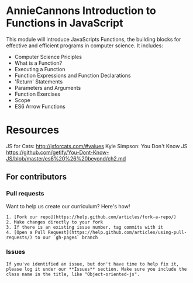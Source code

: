 # AnnieCannons Introduction to Functions in JavaScript

This module will introduce JavaScripts Functions, the building blocks for effective and efficient programs in computer science. It includes:

<ul>
<li>Computer Science Priciples</li>
<li>What is a Function?</li>
<li>Executing a Function</li>
<li>Function Expressions and Function Declarations</li>
<li>'Return' Statements</li>
<li>Parameters and Arguments</li>
<li>Function Exercises</li>
<li>Scope</li>
<li>ES6 Arrow Functions</li>
</ul>

# Resources
JS for Cats: http://jsforcats.com/#values
Kyle Simpson: You Don't Know JS https://github.com/getify/You-Dont-Know-JS/blob/master/es6%20%26%20beyond/ch2.md

  ## For contributors

  ### Pull requests

  Want to help us create our curriculum? Here's how!

    1. [Fork our repo](https://help.github.com/articles/fork-a-repo/)
    2. Make changes directly to your fork
    3. If there is an existing issue number, tag commits with it
    4. [Open a Pull Request](https://help.github.com/articles/using-pull-requests/) to our `gh-pages` branch
    
  ### Issues

    If you've identified an issue, but don't have time to help fix it, please log it under our **Issues** section. Make sure you include the class name in the title, like "Object-oriented-js". 
